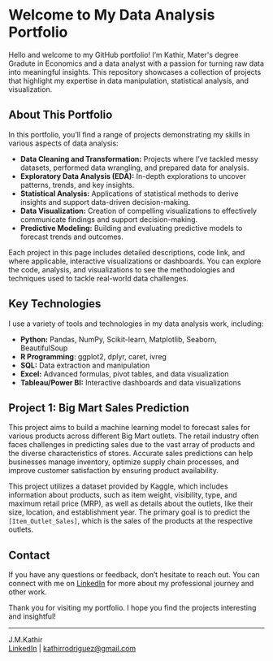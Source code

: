 # Welcome to My Data Analysis Portfolio

Hello and welcome to my GitHub portfolio! I’m Kathir, Mater's degree Gradute in Economics and a data analyst with a passion for turning raw data into meaningful insights. This repository showcases a collection of projects that highlight my expertise in data manipulation, statistical analysis, and visualization.

## About This Portfolio

In this portfolio, you’ll find a range of projects demonstrating my skills in various aspects of data analysis:

- **Data Cleaning and Transformation:** Projects where I’ve tackled messy datasets, performed data wrangling, and prepared data for analysis.
- **Exploratory Data Analysis (EDA):** In-depth explorations to uncover patterns, trends, and key insights.
- **Statistical Analysis:** Applications of statistical methods to derive insights and support data-driven decision-making.
- **Data Visualization:** Creation of compelling visualizations to effectively communicate findings and support decision-making.
- **Predictive Modeling:** Building and evaluating predictive models to forecast trends and outcomes.

Each project in this page includes detailed descriptions, code link, and where applicable, interactive visualizations or dashboards. You can explore the code, analysis, and visualizations to see the methodologies and techniques used to tackle real-world data challenges.

## Key Technologies

I use a variety of tools and technologies in my data analysis work, including:

- **Python:** Pandas, NumPy, Scikit-learn, Matplotlib, Seaborn, BeautifulSoup
- **R Programming**: ggplot2, dplyr, caret, ivreg
- **SQL:** Data extraction and manipulation
- **Excel:** Advanced formulas, pivot tables, and data visualization
- **Tableau/Power BI:** Interactive dashboards and data visualizations

  
## Project 1: Big Mart Sales Prediction
[](assets/sales-forecasting-metrics-1024x768.jpg)


This project aims to build a machine learning model to forecast sales for various products across different Big Mart outlets. The retail industry often faces challenges in predicting sales due to the vast array of products and the diverse characteristics of stores. Accurate sales predictions can help businesses manage inventory, optimize supply chain processes, and improve customer satisfaction by ensuring product availability.

This project utilizes a dataset provided by Kaggle, which includes information about products, such as item weight, visibility, type, and maximum retail price (MRP), as well as details about the outlets, like their size, location, and establishment year. The primary goal is to predict the `[Item_Outlet_Sales]`, which is the sales of the products at the respective outlets.

## Contact

If you have any questions or feedback, don’t hesitate to reach out. You can connect with me on [LinkedIn](https://www.linkedin.com/in/kathir-jm/) for more about my professional journey and other work.

Thank you for visiting my portfolio. I hope you find the projects interesting and insightful!

---

J.M.Kathir  
[LinkedIn](https://www.linkedin.com/in/kathir-jm/) |  kathirrodriguez@gmail.com


